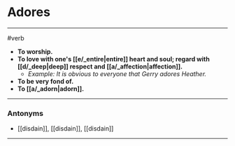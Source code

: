 # Adores
---
#verb
- **To worship.**
- **To love with one's [[e/_entire|entire]] heart and soul; regard with [[d/_deep|deep]] respect and [[a/_affection|affection]].**
	- _Example: It is obvious to everyone that Gerry adores Heather._
- **To be very fond of.**
- **To [[a/_adorn|adorn]].**
---
### Antonyms
- [[disdain]], [[disdain]], [[disdain]]
---
